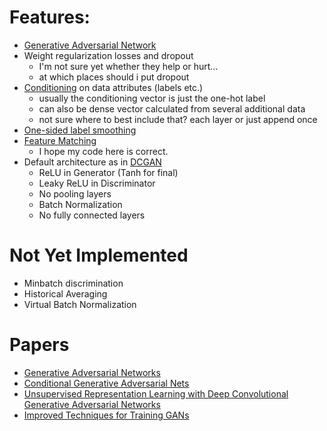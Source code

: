 # Features:
* [Generative Adversarial Network][GAN]
* Weight regularization losses and dropout
  - I'm not sure yet whether they help or hurt...
  - at which places should i put dropout
* [Conditioning][cGAN] on data attributes (labels etc.)
  - usually the conditioning vector is just the one-hot label
  - can also be dense vector calculated from several additional data
  - not sure where to best include that? each layer or just append once
* [One-sided label smoothing][improvGan]
* [Feature Matching][improvGan]
  - I hope my code here is correct.
* Default architecture as in [DCGAN][DCGAN]
  - ReLU in Generator (Tanh for final)
  - Leaky ReLU in Discriminator
  - No pooling layers
  - Batch Normalization
  - No fully connected layers
  
# Not Yet Implemented
* Minbatch discrimination
* Historical Averaging
* Virtual Batch Normalization

# Papers
* [Generative Adversarial Networks][GAN]
* [Conditional Generative Adversarial Nets][cGan]
* [Unsupervised Representation Learning with Deep Convolutional Generative Adversarial Networks][DCGAN]
* [Improved Techniques for Training GANs][improvGan]

[GAN]: http://arxiv.org/abs/1406.2661
[cGan]: http://arxiv.org/abs/1411.1784
[DCGAN]: http://arxiv.org/abs/1511.06434
[improvGan]: http://arxiv.org/abs/1606.03498